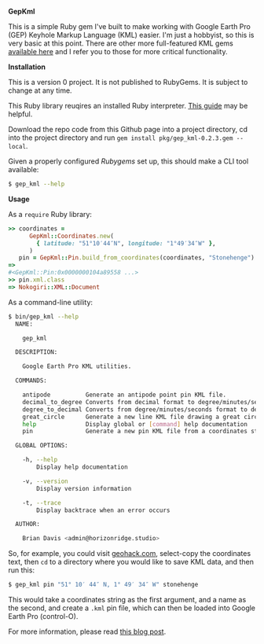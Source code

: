 **GepKml**

This is a simple Ruby gem I've built to make working with Google Earth Pro (GEP) Keyhole Markup Language (KML) easier.
I'm just a hobbyist, so this is very basic at this point.  There are other more full-featured KML gems [available here](https://rubygems.org/search?query=kml) and I refer you to those for more critical functionality.

**Installation**

This is a version 0 project.  It is not published to RubyGems.  It is subject to change at any time.

This Ruby library reuqires an installed Ruby interpreter.  [This guide](https://gorails.com/setup) may be helpful.

Download the repo code from this Github page into a project directory, cd into the project directory and run `gem install pkg/gep_kml-0.2.3.gem --local`.

Given a properly configured _Rubygems_ set up, this should make a CLI tool available:

```bash
$ gep_kml --help
```

**Usage**

As a `require` Ruby library:

```ruby
>> coordinates =
      GepKml::Coordinates.new(
        { latitude: "51°10′44″N", longitude: "1°49′34″W" },
      )
   pin = GepKml::Pin.build_from_coordinates(coordinates, "Stonehenge")
=>
#<GepKml::Pin:0x0000000104a89558 ...>
>> pin.xml.class
=> Nokogiri::XML::Document
```

As a command-line utility:

```bash
$ bin/gep_kml --help
  NAME:

    gep_kml

  DESCRIPTION:

    Google Earth Pro KML utilities.

  COMMANDS:

    antipode          Generate an antipode point pin KML file.
    decimal_to_degree Converts from decimal format to degree/minutes/seconds format.
    degree_to_decimal Converts from degree/minutes/seconds format to decimal format.
    great_circle      Generate a new line KML file drawing a great circle connection two points.
    help              Display global or [command] help documentation
    pin               Generate a new pin KML file from a coordinates string.

  GLOBAL OPTIONS:

    -h, --help
        Display help documentation

    -v, --version
        Display version information

    -t, --trace
        Display backtrace when an error occurs

  AUTHOR:

    Brian Davis <admin@horizonridge.studio>
```

So, for example, you could visit [geohack.com](https://geohack.toolforge.org/geohack.php?pagename=Stonehenge&params=51_10_44_N_1_49_34_W_type:landmark_region:GB-WIL), select-copy the coordinates text, then `cd` to a directory where you would like to save KML data, and then run this:

```bash
$ gep_kml pin "51° 10′ 44″ N, 1° 49′ 34″ W" stonehenge
```

This would take a coordinates string as the first argument, and a name as the second, and create a `.kml` pin file, which can then be loaded into Google Earth Pro (control-O).

For more information, please read [this blog post](https://www.horizonridge.studio/articles/draw-a-great-circle-with-kml-in-google-earth-pro).
